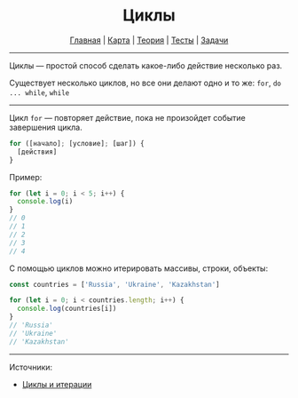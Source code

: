 <div align="center">

# Циклы

[Главная](https://github.com/dollaween/junior-roadmap/)
|
[Карта](/roadmap/README.md)
|
[Теория](/theory/README.md)
|
[Тесты](/tests/README.md)
|
[Задачи](/tasks/README.md)

</div>

---

Циклы — простой способ сделать какое-либо действие несколько раз.

Существует несколько циклов, но все они делают одно и то же: `for`, `do ... while`, `while`

---

Цикл `for` — повторяет действие, пока не произойдет событие завершения цикла.

```js
for ([начало]; [условие]; [шаг]) {
  [действия]
}
```

Пример:
```js
for (let i = 0; i < 5; i++) {
  console.log(i)
}
// 0
// 1
// 2
// 3
// 4
```

С помощью циклов можно итерировать массивы, строки, объекты:
```js
const countries = ['Russia', 'Ukraine', 'Kazakhstan']

for (let i = 0; i < countries.length; i++) {
  console.log(countries[i])
}
// 'Russia'
// 'Ukraine'
// 'Kazakhstan'
```


---

Источники:
* [Циклы и итерации](https://developer.mozilla.org/ru/docs/Web/JavaScript/Guide/Loops_and_iteration)
